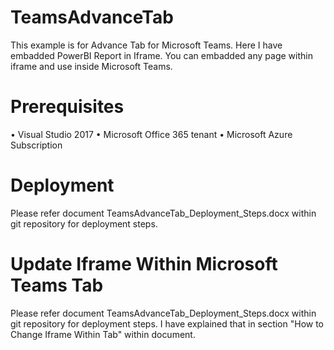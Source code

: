 # TeamsAdvanceTab
This example is for Advance Tab for Microsoft Teams. Here I have embadded PowerBI Report in Iframe. You can embadded any page within iframe and use inside Microsoft Teams.

# Prerequisites
•	Visual Studio 2017
•	Microsoft Office 365 tenant 
•	Microsoft Azure Subscription

# Deployment
Please refer document TeamsAdvanceTab_Deployment_Steps.docx within git repository for deployment steps.

# Update Iframe Within Microsoft Teams Tab
Please refer document TeamsAdvanceTab_Deployment_Steps.docx within git repository for deployment steps. I have explained that in section "How to Change Iframe Within Tab" within document.
